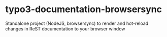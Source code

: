 # typo3-documentation-browsersync
Standalone project (NodeJS, browsersync) to render and hot-reload changes in ReST documentation to your browser window
